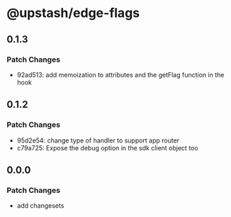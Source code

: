 # @upstash/edge-flags

## 0.1.3

### Patch Changes

- 92ad513: add memoization to attributes and the getFlag function in the hook

## 0.1.2

### Patch Changes

- 95d2e54: change type of handler to support app router
- c79a725: Expose the debug option in the sdk client object too

## 0.0.0

### Patch Changes

- add changesets
